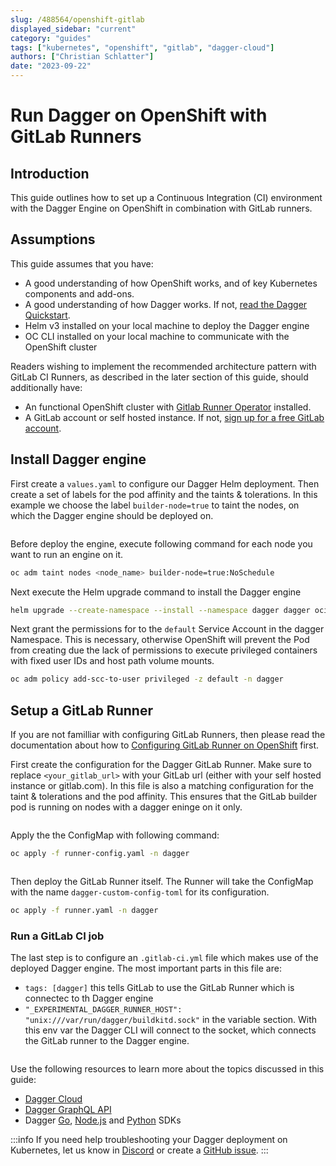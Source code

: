 ```yaml
---
slug: /488564/openshift-gitlab
displayed_sidebar: "current"
category: "guides"
tags: ["kubernetes", "openshift", "gitlab", "dagger-cloud"]
authors: ["Christian Schlatter"]
date: "2023-09-22"
---
```


# Run Dagger on OpenShift with GitLab Runners

## Introduction

This guide outlines how to set up a Continuous Integration (CI) environment with the Dagger Engine on OpenShift in combination with GitLab runners.

## Assumptions

This guide assumes that you have:

- A good understanding of how OpenShift works, and of key Kubernetes components and add-ons.
- A good understanding of how Dagger works. If not, [read the Dagger Quickstart](../quickstart/index.mdx).
- Helm v3 installed on your local machine to deploy the Dagger engine
- OC CLI installed on your local machine to communicate with the OpenShift cluster

Readers wishing to implement the recommended architecture pattern with GitLab CI Runners, as described in the later section of this guide, should additionally have:

- An functional OpenShift cluster with [Gitlab Runner Operator](https://docs.gitlab.com/runner/install/operator.html) installed.
- A GitLab account or self hosted instance. If not, [sign up for a free GitLab account](https://gitlab.com/signup).

## Install Dagger engine

First create a `values.yaml` to configure our Dagger Helm deployment.
Then create a set of labels for the pod affinity and the taints & tolerations.
In this example we choose the label `builder-node=true` to taint the nodes, on which the Dagger engine should be deployed on.

```yaml file=./snippets/openshift-gitlab/values.yaml
```

Before deploy the engine, execute following command for each node you want to run an engine on it.

```bash
oc adm taint nodes <node_name> builder-node=true:NoSchedule
```

Next execute the Helm upgrade command to install the Dagger engine

```bash
helm upgrade --create-namespace --install --namespace dagger dagger oci://registry.dagger.io/dagger-helm -f values.yaml
```

Next grant the permissions for to the `default` Service Account in the dagger Namespace.
This is necessary, otherwise OpenShift will prevent the Pod from creating due the lack of permissions to execute privileged containers with fixed user IDs and host path volume mounts.

```bash
oc adm policy add-scc-to-user privileged -z default -n dagger
```

## Setup a GitLab Runner

If you are not familliar with configuring GitLab Runners, then please read the documentation about how to [Configuring GitLab Runner on OpenShift](https://docs.gitlab.com/runner/configuration/configuring_runner_operator.html) first.

First create the configuration for the Dagger GitLab Runner. Make sure to replace `<your_gitlab_url>` with your GitLab url (either with your self hosted instance or gitlab.com).
In this file is also a matching configuration for the taint & tolerations and the pod affinity. This ensures that the GitLab builder pod is running on nodes with a dagger eninge on it only.

```yaml file=./snippets/openshift-gitlab/runner-config.yaml
```

Apply the the ConfigMap with following command:

```bash
oc apply -f runner-config.yaml -n dagger
```

```yaml file=./snippets/openshift-gitlab/runner.yaml
```

Then deploy the GitLab Runner itself. The Runner will take the ConfigMap with the name `dagger-custom-config-toml` for its configuration.

```bash
oc apply -f runner.yaml -n dagger
```

### Run a GitLab CI job

The last step is to configure an `.gitlab-ci.yml` file which makes use of the deployed Dagger engine.
The most important parts in this file are:
- `tags: [dagger]` this tells GitLab to use the GitLab Runner which is connectec to th Dagger engine
- `"_EXPERIMENTAL_DAGGER_RUNNER_HOST": "unix:///var/run/dagger/buildkitd.sock"` in the variable section. With this env var the Dagger CLI will connect to the socket, which connects the GitLab runner to the Dagger engine.

```yaml file=./snippets/openshift-gitlab/.gitlab-ci.yml
```

Use the following resources to learn more about the topics discussed in this guide:

- [Dagger Cloud](https://docs.dagger.io/cloud)
- [Dagger GraphQL API](https://docs.dagger.io/api/975146/concepts)
- Dagger [Go](https://docs.dagger.io/sdk/go), [Node.js](https://docs.dagger.io/sdk/nodejs) and [Python](https://docs.dagger.io/sdk/python) SDKs

:::info
If you need help troubleshooting your Dagger deployment on Kubernetes, let us know in [Discord](https://discord.com/invite/dagger-io) or create a [GitHub issue](https://github.com/dagger/dagger/issues/new/choose).
:::